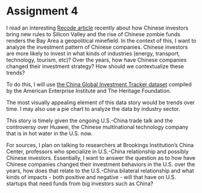 # Assignment 4

I read an interesting [Recode article](https://www.vox.com/recode/2019/5/1/18511540/silicon-valley-foreign-money-china-saudi-arabia-cfius-firrma-geopolitics-venture-capital) recently about how Chinese investors bring new rules to Silicon Valley and the rise of Chinese zombie funds renders the Bay Area a geopolitical minefield. In the context of this, I want to analyze the investment pattern of Chinese companies. Chinese investors are more likely to invest in what kinds of industries (energy, transport, technology, tourism, etc)? Over the years, how have Chinese companies changed their investment strategy? How should we contextualize these trends?

To do this, I will use [the China Global Investment Tracker dataset](https://www.aei.org/china-global-investment-tracker/) compiled by the American Enterprise Institute and The Heritage Foundation. 

The most visually appealing element of this data story would be trends over time. I may also use a pie chart to analyze the data by industry sector. 

This story is timely given the ongoing U.S.-China trade talk and the controversy over Huawei, the Chinese multinational technology company that is in hot water in the U.S. now. 

For sources, I plan on talking to researchers at Brookings Institution’s China Center, professors who specialize in U.S.-China relationship and possibly Chinese investors. Essentially, I want to answer the question as to how have Chinese companies changed their investment behaviors in the U.S. over the years, how does that relate to the U.S.-China bilateral relationship and what kinds of impacts - both positive and negative - will that have on U.S. startups that need funds from big investors such as China?
